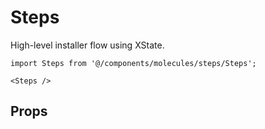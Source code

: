 # Steps

High-level installer flow using XState.

```tsx
import Steps from '@/components/molecules/steps/Steps';

<Steps />
```

## Props

